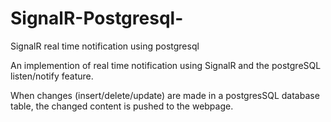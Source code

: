 # SignalR-Postgresql-
SignalR real time notification using postgresql

An implemention of real time notification using SignalR and the postgreSQL listen/notify feature.

When changes (insert/delete/update) are made in a postgresSQL database table, the changed content is pushed to the webpage.

